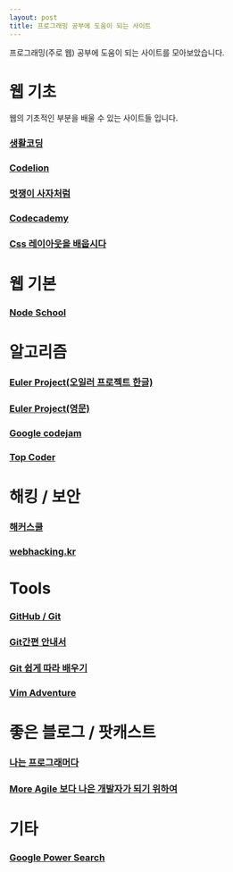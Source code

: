 ```yaml
---
layout: post
title: 프로그래밍 공부에 도움이 되는 사이트
---
```


프로그래밍(주로 웹) 공부에 도움이 되는 사이트를 모아보았습니다.


# 웹 기초
웹의 기초적인 부분을 배울 수 있는 사이트들 입니다.


### [생활코딩](https://opentutorials.org/course/1)

### [Codelion](http://codelion.net/)

### [멋쟁이 사자처럼](http://www.likelion.net/)

### [Codecademy](https://www.codecademy.com/) 

### [Css 레이아웃을 배웁시다](http://ko.learnlayout.com/)



# 웹 기본


### [Node School](http://nodeschool.io/)



# 알고리즘 


### [Euler Project(오일러 프로젝트 한글)](http://euler.synap.co.kr/)

### [Euler Project(영문)](https://projecteuler.net/)

### [Google codejam](https://code.google.com/codejam/)

### [Top Coder](https://www.topcoder.com/)



# 해킹 / 보안


### [해커스쿨](http://www.hackerschool.org/Sub_Html/HS_Community/index.html)

### [webhacking.kr](http://webhacking.kr/)



# Tools


### [GitHub / Git](https://github.com/)

### [Git간편 안내서](https://rogerdudler.github.io/git-guide/index.ko.html)

### [Git 쉽게 따라 배우기](http://learngitbranching.js.org/)

### [Vim Adventure](http://vim-adventures.com/)




# 좋은 블로그 / 팟캐스트


### [나는 프로그래머다](https://iamprogrammer.io/)

### [More Agile 보다 나은 개발자가 되기 위하여](http://www.moreagile.net/)



# 기타


### [Google Power Search](http://www.powersearchingwithgoogle.com/)



